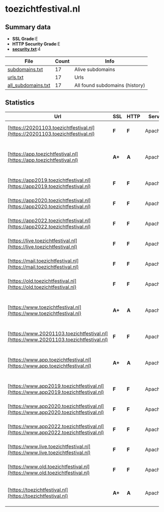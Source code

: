 

# toezichtfestival.nl
## Summary data


 - **SSL Grade**:E
 - **HTTP Security Grade**:E
 - **[security.txt](https://www.digitaleoverheid.nl/nieuws/standaard-security-txt-nu-verplicht-voor-overheid/)**:4


| File       | Count | Info |
|------------|-------|------|
|[subdomains.txt](/data/toezichtfestival.nl/subdomains.txt)|17|Alive subdomains|
|[urls.txt](/data/toezichtfestival.nl/urls.txt)|17|Urls|
|[all_subdomains.txt](/data/toezichtfestival.nl/all_subdomains.txt)|17|All found subdomains (history)|


## Statistics


| Url | SSL | HTTP | Server | Cookie | HSTS | CORS | CTO | CSP | XFO | XXP | RP |FP| Tech |Title |
|--------|-------|-------|------|------|------|------|------|------|------|------|------|------|------|------|
|[https://20201103.toezichtfestival.nl](https://20201103.toezichtfestival.nl)| **F**| **F**|Apache/2| | | | | | | | :white_check_mark: | |Apache HTTP Server:2|403 Forbidden|
|[https://app.toezichtfestival.nl](https://app.toezichtfestival.nl)| **A+**| **A**|Apache/2|:white_check_mark: |:white_check_mark: | | |:warning: | :white_check_mark: | :white_check_mark: | :white_check_mark: | |Apache HTTP Server:2 Bootstrap HSTS|Home - Toezicht...|
|[https://app2019.toezichtfestival.nl](https://app2019.toezichtfestival.nl)| **F**| **F**|Apache/2| | | | | | | | :white_check_mark: | |Apache HTTP Server:2|403 Forbidden|
|[https://app2020.toezichtfestival.nl](https://app2020.toezichtfestival.nl)| **F**| **F**|Apache/2| | | | | | | | :white_check_mark: | |Apache HTTP Server:2|403 Forbidden|
|[https://app2022.toezichtfestival.nl](https://app2022.toezichtfestival.nl)| **F**| **F**|Apache/2| | | | | | | | :white_check_mark: | |Apache HTTP Server:2|403 Forbidden|
|[https://live.toezichtfestival.nl](https://live.toezichtfestival.nl)| **F**| **F**|Apache/2| | | | | | | | :white_check_mark: | |Apache HTTP Server:2|403 Forbidden|
|[https://mail.toezichtfestival.nl](https://mail.toezichtfestival.nl)| **F**| **F**|Apache/2| | | | | | | | :white_check_mark: | |Apache HTTP Server:2|403 Forbidden|
|[https://old.toezichtfestival.nl](https://old.toezichtfestival.nl)| **F**| **F**|Apache/2| | | | | | | | :white_check_mark: | |Apache HTTP Server:2|403 Forbidden|
|[https://www.toezichtfestival.nl](https://www.toezichtfestival.nl)| **A+**| **A**|Apache/2|:white_check_mark: |:white_check_mark: | | |:warning: | :white_check_mark: | :white_check_mark: | :white_check_mark: | |Apache HTTP Server:2 Bootstrap HSTS|Home - Toezicht...|
|[https://www.20201103.toezichtfestival.nl](https://www.20201103.toezichtfestival.nl)| **F**| **F**|Apache/2| | | | | | | | :white_check_mark: | |Apache HTTP Server:2|403 Forbidden|
|[https://www.app.toezichtfestival.nl](https://www.app.toezichtfestival.nl)| **A+**| **A**|Apache/2|:white_check_mark: |:white_check_mark: | | |:warning: | :white_check_mark: | :white_check_mark: | :white_check_mark: | |Apache HTTP Server:2 Bootstrap HSTS|Home - Toezicht...|
|[https://www.app2019.toezichtfestival.nl](https://www.app2019.toezichtfestival.nl)| **F**| **F**|Apache/2| | | | | | | | :white_check_mark: | |Apache HTTP Server:2|403 Forbidden|
|[https://www.app2020.toezichtfestival.nl](https://www.app2020.toezichtfestival.nl)| **F**| **F**|Apache/2| | | | | | | | :white_check_mark: | |Apache HTTP Server:2|403 Forbidden|
|[https://www.app2022.toezichtfestival.nl](https://www.app2022.toezichtfestival.nl)| **F**| **F**|Apache/2| | | | | | | | :white_check_mark: | |Apache HTTP Server:2|403 Forbidden|
|[https://www.live.toezichtfestival.nl](https://www.live.toezichtfestival.nl)| **F**| **F**|Apache/2| | | | | | | | :white_check_mark: | |Apache HTTP Server:2|403 Forbidden|
|[https://www.old.toezichtfestival.nl](https://www.old.toezichtfestival.nl)| **F**| **F**|Apache/2| | | | | | | | :white_check_mark: | |Apache HTTP Server:2|403 Forbidden|
|[https://toezichtfestival.nl](https://toezichtfestival.nl)| **A+**| **A**|Apache/2|:white_check_mark: |:white_check_mark: | | |:warning: | :white_check_mark: | :white_check_mark: | :white_check_mark: | |Apache HTTP Server:2 HSTS|301 Moved Perman...|

